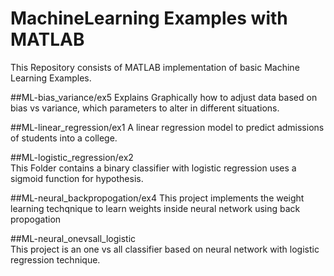 # MachineLearning Examples with MATLAB
This Repository consists of MATLAB implementation of basic Machine Learning Examples.

##ML-bias_variance/ex5
Explains Graphically how to adjust data based on bias vs variance, which parameters to alter in 
different situations.

##ML-linear_regression/ex1
A linear regression model to predict admissions of students into a college.

##ML-logistic_regression/ex2	
This Folder contains a binary classifier with logistic regression uses a sigmoid function for hypothesis.


##ML-neural_backpropogation/ex4
This project implements the weight learning techqnique to learn weights inside neural network
using back propogation

##ML-neural_onevsall_logistic	
This project is an one vs all classifier based on neural network with logistic regression technique.



